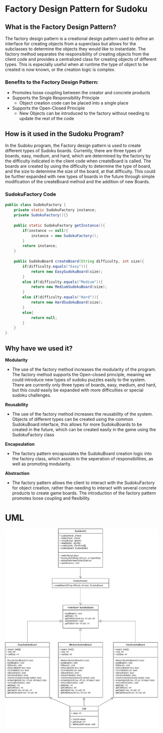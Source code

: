 # Factory Design Pattern for Sudoku

## What is the Factory Design Pattern?
The factory design pattern is a creational design pattern used to define an interface for creating objects from a superclass but allows for the subclasses to determine the objects they would like to instantiate. The factory method separates the responsibility of creating objects from the client code and provides a centralized class for creating objects of different types. This is especially useful when at runtime the type of object to be created is now known, or the creation logic is complex. 
### **Benefits to the Factory Design Pattern:**
- Promotes loose coupling between the creator and concrete products
- Supports the Single Responsibility Principle
  - Object creation code can be placed into a single place
- Supports the Open-Closed Principle
  - New Objects can be introduced to the factory without needing to update the rest of the code

## How is it used in the Sudoku Program?
In the Sudoku program, the Factory design pattern is used to create different types of Sudoku boards. Currently, there are three types of boards, easy, medium, and hard, which are determined by the factory by the difficulty indicated in the client code when createBoard is called. The boards are created by using the difficulty to determine the type of board, and the size to determine the size of the board, at that difficulty. This could be further expanded with new types of boards in the future through simple modification of the createBoard method and the addition of new Boards.
### **SudokuFactory Code**
```java
public class SudokuFactory {
    private static SudokuFactory instance;
    private SudokuFactory(){}
    
    public static SudokuFactory getInstance(){
        if(instance == null){
            instance = new SudokuFactory();
        }
        return instance;
    }

    public SudokuBoard createBoard(String difficulty, int size){
        if(difficulty.equals("Easy")){
            return new EasySudokuBoard(size);
        }
        else if(difficulty.equals("Medium")){
            return new MediumSudokuBoard(size);
        }
        else if(difficulty.equals("Hard")){
            return new HardSudokuBoard(size);
        }
        else{
            return null;
        }
    }
}

```


## Why have we used it?
**Modularity**
- The use of the factory method increases the modularity of the program. The factory method supports the Open-closed principle, meaning we could introduce new types of sudoku puzzles easily to the system. There are currently only three types of boards, easy, medium, and hard, but this could easily be expanded with more difficulties or special sudoku challenges. 

**Reusability**
- The use of the factory method increases the reusability of the system. Objects of different types can be created using the common SudokuBoard interface, this allows for more SudokuBoards to be created in the future, which can be created easily in the game using the SudokuFactory class

**Encapsulation**
- The factory pattern encapsulates the SudokuBoard creation logic into the factory class, which assists in the seperation of responsibilities, as well as promoting modularity.

**Abstraction**
- The factory pattern allows the client to interact with the SudokuFactory for object creation, rather than needing to interact with several concrete products to create game boards. The introduction of the factory pattern promotes loose coupling and flexibility.


# UML
![Factory UML](../data/Factory-UML.png)
